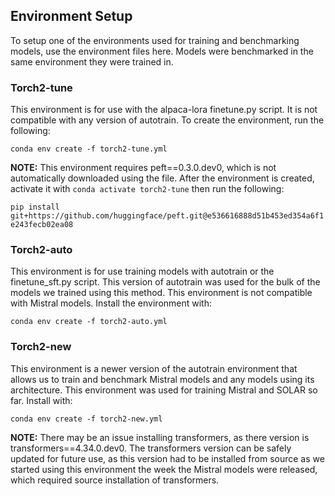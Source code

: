 ## Environment Setup

To setup one of the environments used for training and benchmarking models, use the environment files here. Models were benchmarked in the same environment they were trained in.

### Torch2-tune
This environment is for use with the alpaca-lora finetune.py script. It is not compatible with any version of autotrain. To create the environment, run the following:

```conda env create -f torch2-tune.yml```

**NOTE:** This environment requires peft==0.3.0.dev0, which is not automatically downloaded using the file. After the environment is created, activate it with ```conda activate torch2-tune``` then run the following:

```pip install git+https://github.com/huggingface/peft.git@e536616888d51b453ed354a6f1e243fecb02ea08```

### Torch2-auto
This environment is for use training models with autotrain or the finetune_sft.py script. This version of autotrain was used for the bulk of the models we trained using this method. This environment is not compatible with Mistral models. Install the environment with:

```conda env create -f torch2-auto.yml```

### Torch2-new
This environment is a newer version of the autotrain environment that allows us to train and benchmark Mistral models and any models using its architecture. This environment was used for training Mistral and SOLAR so far. Install with:

```conda env create -f torch2-new.yml```

**NOTE:** There may be an issue installing transformers, as there version is transformers==4.34.0.dev0. The transformers version can be safely updated for future use, as this version had to be installed from source as we started using this environment the week the Mistral models were released, which required source installation of transformers.